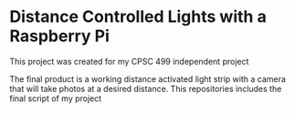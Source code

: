# Distance Controlled Lights with a Raspberry Pi
This project was created for my CPSC 499 independent project

The final product is a working distance activated light strip with a camera that will take photos at a desired distance.
This repositories includes the final script of my project
